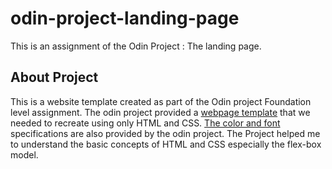 # odin-project-landing-page

This is an assignment of the Odin Project : The landing page.

## About Project 
This is a website template created as part of the Odin project Foundation level assignment. The odin project provided a [webpage template](https://cdn.statically.io/gh/TheOdinProject/curriculum/main/foundations/html_css/project/odin-project.png) that we needed to recreate using only HTML and CSS. [The color and font](https://cdn.statically.io/gh/TheOdinProject/curriculum/main/foundations/html_css/project/colors_and_stuff.png) specifications are also provided by the odin project. The Project helped me to understand the basic concepts of HTML and CSS especially the flex-box model.